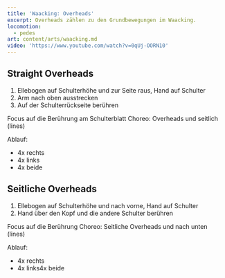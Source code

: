 ```yaml
---
title: 'Waacking: Overheads'
excerpt: Overheads zählen zu den Grundbewegungen im Waacking.
locomotion:
  - pedes
art: content/arts/waacking.md
video: 'https://www.youtube.com/watch?v=0qUj-OORN10'
---
```


## Straight Overheads

1. Ellebogen auf Schulterhöhe und zur Seite raus, Hand auf Schulter
2. Arm nach oben ausstrecken
3. Auf der Schulterrückseite berühren

Focus auf die Berührung am Schulterblatt
Choreo: Overheads und seitlich (lines)

Ablauf:

* 4x rechts
* 4x links
* 4x beide

## Seitliche Overheads

1. Ellebogen auf Schulterhöhe und nach vorne, Hand auf Schulter
2. Hand über den Kopf und die andere Schulter berühren

Focus auf die Berührung
Choreo: Seitliche Overheads und nach unten (lines)

Ablauf:

* 4x rechts
* 4x links4x beide
